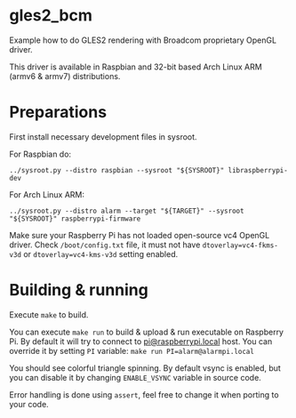 # gles2_bcm

Example how to do GLES2 rendering with Broadcom proprietary OpenGL driver.

This driver is available in Raspbian and 32-bit based Arch Linux ARM (armv6 & armv7) distributions.

# Preparations

First install necessary development files in sysroot.

For Raspbian do:

    ../sysroot.py --distro raspbian --sysroot "${SYSROOT}" libraspberrypi-dev

For Arch Linux ARM:

    ../sysroot.py --distro alarm --target "${TARGET}" --sysroot "${SYSROOT}" raspberrypi-firmware

Make sure your Raspberry Pi has not loaded open-source vc4 OpenGL driver. Check `/boot/config.txt` file,
it must not have `dtoverlay=vc4-fkms-v3d` or `dtoverlay=vc4-kms-v3d` setting enabled.

# Building & running

Execute `make` to build.

You can execute `make run` to build & upload & run executable on Raspberry Pi. By default it will
try to connect to pi@raspberrypi.local host. You can override it by setting `PI` variable:
`make run PI=alarm@alarmpi.local`

You should see colorful triangle spinning. By default vsync is enabled, but you can disable it by changing
`ENABLE_VSYNC` variable in source code.

Error handling is done using `assert`, feel free to change it when porting to your code.
